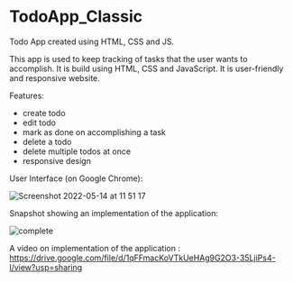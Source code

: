 # TodoApp_Classic
Todo App created using HTML, CSS and JS.

This app is used to keep tracking of tasks that the user wants to accomplish. It is build using HTML, CSS and JavaScript. It is user-friendly and responsive website.

Features:
- create todo
- edit todo
- mark as done on accomplishing a task
- delete a todo
- delete multiple todos at once
- responsive design

User Interface (on Google Chrome):

![Screenshot 2022-05-14 at 11 51 17](https://user-images.githubusercontent.com/74822950/168413834-f255131b-950b-4b12-b341-7630a7e57d69.png)

Snapshot showing an implementation of the application:

![complete](https://user-images.githubusercontent.com/74822950/168413885-e32f1502-a760-462b-b60c-7e9dc0bf5f87.png)

A video on implementation of the application : https://drive.google.com/file/d/1qFFmacKoVTkUeHAg9G2O3-35LjiPs4-l/view?usp=sharing

